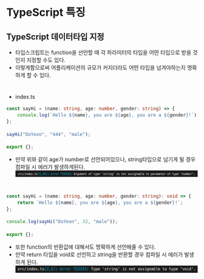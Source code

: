 # TypeScript 특징
## TypeScript 데이터타입 지정
- 타입스크립트는 function을 선언할 때 각 파라미터의 타입을 어떤 타입으로 받을 것인지 지정할 수도 있다.
- 이렇게함으로써 어플리케이션의 규모가 커지더라도 어떤 타입을 넘겨야하는지 명확하게 할 수 있다.
#
- index.ts
```typescript
const sayHi = (name: string, age: number, gender: string) => {
    console.log(`Hello ${name}, you are ${age}, you are a ${gender}!`);
};

sayHi("DoYeon", "444", "male");

export {};
```
- 만약 위와 같이 age가 number로 선언되어있으나, string타입으로 넘기게 될 경우 컴파일 시 에러가 발생하게된다.
![screen3](img/screen3.png)
#
```typescript
const sayHi = (name: string, age: number, gender: string): void => {
    return `Hello ${name}, you are ${age}, you are a ${gender}!`;
};

console.log(sayHi("DoYeon", 32, "male"));

export {};
```
- 또한 function의 반환값에 대해서도 명확하게 선언해줄 수 있다.
- 만약 return 타입을 void로 선언하고 string을 반환할 경우 컴파일 시 에러가 발생하게 된다.
![screen4](img/screen4.png)